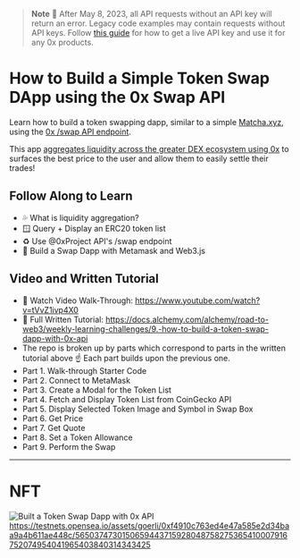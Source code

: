> **Note**
> 📣 After May 8, 2023, all API requests without an API key will return an error. Legacy code examples may contain requests without API keys. Follow [this guide](https://0x.org/docs/introduction/getting-started) for how to get a live API key and use it for any 0x products.


# How to Build a Simple Token Swap DApp using the 0x Swap API


Learn how to build a token swapping dapp, similar to a simple [Matcha.xyz](https://matcha.xyz/), using the [0x /swap API endpoint](https://docs.0x.org/0x-api-swap/api-references/get-swap-v1-quote). 

This app [aggregates liquidity across the greater DEX ecosystem using 0x](https://docs.0x.org/introduction/introduction-to-0x#the-0x-ecosystem) to surfaces the best price to the user and allow them to easily settle their trades!

## Follow Along to Learn

* 💦 What is liquidity aggregation?
* 🪟 Query + Display an ERC20 token list
* ♻️ Use @0xProject API's /swap endpoint
* 🧱 Build a Swap Dapp with Metamask and Web3.js

## Video and Written Tutorial

* 🎥 Watch Video Walk-Through: https://www.youtube.com/watch?v=tVvZ1ivp4X0
* 📖 Full Written Tutorial: https://docs.alchemy.com/alchemy/road-to-web3/weekly-learning-challenges/9.-how-to-build-a-token-swap-dapp-with-0x-api
 * The repo is broken up by parts which correspond to parts in the written tutorial above ☝️ Each part builds upon the previous one. 
 * Part 1. Walk-through Starter Code
 * Part 2. Connect to MetaMask
 * Part 3. Create a Modal for the Token List
 * Part 4. Fetch and Display Token List from CoinGecko API
 * Part 5. Display Selected Token Image and Symbol in Swap Box
 * Part 6. Get Price
 * Part 7. Get Quote
 * Part 8. Set a Token Allowance
 * Part 9. Perform the Swap

-----------------------------------------------------------------------------------------------------------------------------------------------------------

# NFT

![Built a Token Swap Dapp with 0x API](https://user-images.githubusercontent.com/42863568/236949330-751f7777-5717-41b6-869d-b0e664ecadd6.jpeg)
https://testnets.opensea.io/assets/goerli/0xf4910c763ed4e47a585e2d34baa9a4b611ae448c/5650374730150659443715928048758275365410007916752074954041965403840314343425
